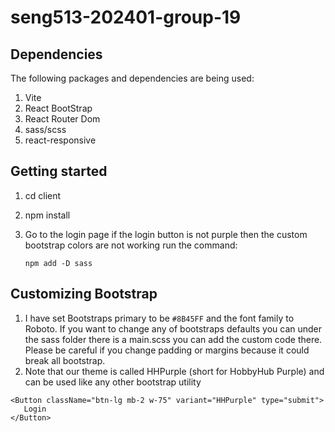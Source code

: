 # seng513-202401-group-19


## Dependencies
The following packages and dependencies are being used:
1. Vite
2. React BootStrap
3. React Router Dom
4. sass/scss
5. react-responsive

## Getting started
1. cd client
2. npm install
3. Go to the login page if the login button is not purple then the custom bootstrap colors are not working run the
   command:

   `npm add -D sass`

## Customizing Bootstrap 
1. I have set Bootstraps primary to be `#8B45FF` and the font family to Roboto. If you want to change any of bootstraps
   defaults you can under the sass folder there is a main.scss you can add the custom code there. Please be careful
   if you change padding or margins because it could break all bootstrap.
2. Note that our theme is called HHPurple (short for HobbyHub Purple) and can be used like any other bootstrap utility
```
<Button className="btn-lg mb-2 w-75" variant="HHPurple" type="submit">
   Login
</Button>
```
